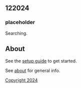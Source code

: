 ## 122024

### placeholder

Searching.

## About

See the [setup guide](setup.md) to get started.

See [about](about.md) for general info.

[Copyright 2024](https://github.com/julianeon/cooking)
